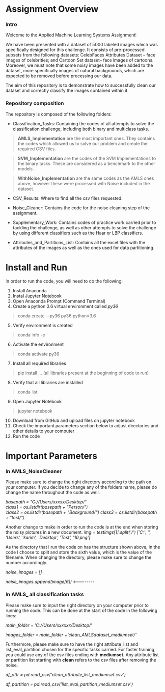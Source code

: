 # Assignment Overview

### Intro
Welcome to the Applied Machine Learning Systems Assignment!

We have been presented with a dataset of 5000 labeled images which was specifically designed for this challenge. It consists of pre-processed subsets from the following datasets: CelebFaces Attributes Dataset – face images of celebrities; and Cartoon Set dataset– face images of cartoons. Moreover, we must note that some noisy images have been added to the dataset, more specifically images of natural backgrounds, which are expected to be removed before processing our data.

The aim of this repository is to demonstrate how to successfully clean our dataset and correctly classify the images contained within it. 

### Repository composition

The repository is composed of the following folders:
- Classification_Tasks: 
Containing the codes of all attempts to solve the classification challenge, including both binary and multiclass tasks. 

>**AMLS_Implementation** are the most important ones. They contains the codes which allowed us to solve our problem and create the required CSV files.

>**SVM_Implementation** are the codes of the SVM Implementations to the binary tasks. These are considered as a benchmark to the other models. 

>**WithNoise_Implementation** are the same codes as the AMLS ones above, however these were processed with Noise included in the dataset.

- CSV_Results:
Where to find all the csv files requested.

- Noise_Cleaner:
 Contains the code for the noise cleaning step of the assignment. 

- Supplementary_Work: 
Contains codes of practice work carried prior to tackling the challenge, as well as other attempts to solve the challenge by using different classifiers such as the Haar or LBP classifiers. 

- Attributes_and_Partitions_List: Contains all the excel files with the attributes of the images as well as the ones used for data partitioning.

# Install and Run

In order to run the code, you will need to do the following:

1. Install Anaconda
2. Instal Jupyter Notebook
3. Open Anaconda Prompt (Command Terminal)
4. Create a python 3.6 virtual environment called *py36*
> conda create --py36 py36 python=3.6
5. Verify environment is created
> conda info -e
6. Activate the environment
> conda activate py36
7. Install all required libraries
> pip install ... (all libraries present at the beginning of code to run)
8. Verify that all libraries are installed
> conda list
9. Open Jupyter Notebook
> jupyter notebook
10. Download from GitHub and upload files on jupyter notebook
11. Check the important parameters section below to adjust directories and other details to your computer
12. Run the code

# Important Parameters

### In AMLS_NoiseCleaner

Please make sure to change the right directory according to the path on your computer. 
If you decide to change any of the folders name, please do change the name throughout the code as well. 

_basepath = "C://Users/xxxxx/Desktop/"          
class1 = os.listdir(basepath + "Person/")    
class2 = os.listdir(basepath + "Background/")
class3 = os.listdir(basepath + "test/")_

Another change to make in order to run the code is at the end when storing the noisy pictures in a new document. 
_img = testimgs[1].split('/')
['C:', '', 'Users', 'karim', 'Desktop', 'Test', '10.png']_

As the directory that I run the code on has the structure shown above, in the code I choose to split and store the sixth value, which is the value of the filename. When changing the directory, please make sure to change the number accordingly. 

_noise_images = []_

_noise_images.append(image[6])_ <--------

### In AMLS_ all classification tasks

Please make sure to input the right directory on your computer prior to running the code.
This can be done at the start of the code in the following lines:

_main_folder = 'C://Users/xxxxxx/Desktop/'_

_images_folder = main_folder +'clean_AMLSdataset_mediumset/'_

Furthermore, please make sure to have the right attribute_list and list_eval_partition chosen for the specific tasks carried. 
For faster training, you could use any of the csv files ending with **mediumset**. 
Any attribute list or partition list starting with **clean** refers to the csv files after removing the noise. 

_df_attr = pd.read_csv('clean_attribute_list_mediumset.csv')_

_df_partition = pd.read_csv('list_eval_partition_mediumset.csv')_








